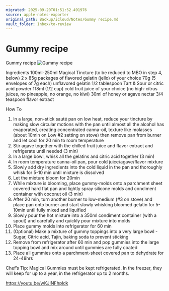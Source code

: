 ```yaml
---
migrated: 2025-09-20T01:51:52.491976
source: apple-notes-exporter
original_path: Backup/iCloud/Notes/Gummy recipe.md
vault_folder: Inbox/to-review
---
```

# Gummy recipe

Gummy recipe
![Gummy recipe](images/Gummy%20recipe.jpeg)

 Ingredients
100ml-250ml Magical Tincture (to be reduced to MBO in step 4, below)
2 x 85g packages of flavored gelatin (jello) of your choice
70g (5 envelopes of 7g each) unflavored gelatin
1/2 tablespoon Tart & Sour or citric acid powder
118ml (1/2 cup) cold fruit juice of your choice (no high-citrus juices, no pineapple, no orange, no kiwi)
30ml of honey or agave nectar
3/4 teaspoon flavor extract

 How To

1. In a large, non-stick sauté pan on low heat, reduce your tincture by making slow circular motions with the pan until almost all the alcohol has evaporated, creating concentrated canna-oil, texture like molasses (about 10min on Low #2 setting on stove) then remove pan from burner and let cool for 20 min to room temperature
2. Stir agave together with the chilled fruit juice and flavor extract and refrigerate until needed (3 min)
3. In a large bowl, whisk all the gelatins and citric acid together (3 min)
4. In room temperature canna-oil pan, pour cold juice/agave/flavor mixture
5. Slowly add dry ingredients into the cold liquid in the pan and thoroughly whisk for 5-10 min until mixture is dissolved
6. Let the mixture bloom for 20min
7. While mixture is blooming, place gummy-molds onto a parchment sheet covered hard flat pan and lightly spray silicone molds and condiment container with coconut oil (3 min)
8. After 20 min, turn another burner to low-medium (#3 on stove) and place pan onto burner and start slowly whisking bloomed gelatin for 5-10min until fully mixed and liquified
9. Slowly pour the hot mixture into a 350ml condiment container (with a spout) and carefully and quickly pour mixture into molds
10. Place gummy molds into refrigerator for 60 min
11. (Optional) Make a mixture of gummy toppings into a very large bowl - Sugar, Citric acid, Tajin, baking soda to prevent sticking
12. Remove from refrigerator after 60 min and pop gummies into the large topping bowl and mix around until gummies are fully coated
13. Place all gummies onto a parchment-sheet covered pan to dehydrate for 24-48hrs

	
Chef’s Tip: Magical Gummies must be kept refrigerated. In the freezer, they will keep for up to a year, in the refrigerator up to 2 months.

https://youtu.be/wKJINFhpldk
